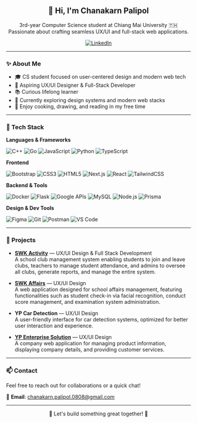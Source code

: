 <h2 align="center">👋 Hi, I'm Chanakarn Palipol</h2>

<p align="center">
  3rd-year Computer Science student at Chiang Mai University 🇹🇭<br>
  Passionate about crafting seamless UX/UI and full-stack web applications.
</p>

<p align="center">
  <a href="https://www.linkedin.com/in/chanakarn-palipol-3627982b1/">
    <img alt="LinkedIn" src="https://img.shields.io/badge/-LinkedIn-blue?style=flat&logo=Linkedin&logoColor=white">
  </a>
</p>

---

### ✨ About Me

- 🎓 CS student focused on user-centered design and modern web tech
- 🎯 Aspiring UX/UI Designer & Full-Stack Developer
- 📚 Curious lifelong learner
- 🌱 Currently exploring design systems and modern web stacks
- 🎨 Enjoy cooking, drawing, and reading in my free time

---

### 🧠 Tech Stack

**Languages & Frameworks**

![C++](https://img.shields.io/badge/C++-eee?style=flat-square&logo=c%2b%2b&logoColor=00599C)
![Go](https://img.shields.io/badge/Go-eee?style=flat-square&logo=go&logoColor=00ADD8)
![JavaScript](https://img.shields.io/badge/JavaScript-eee?style=flat-square&logo=javascript&logoColor=F7DF1E)
![Python](https://img.shields.io/badge/Python-eee?style=flat-square&logo=python&logoColor=3776AB)
![TypeScript](https://img.shields.io/badge/TypeScript-eee?style=flat-square&logo=typescript&logoColor=3178C6)

**Frontend**

![Bootstrap](https://img.shields.io/badge/Bootstrap-eee?style=flat-square&logo=bootstrap&logoColor=7952B3)
![CSS3](https://img.shields.io/badge/CSS3-eee?style=flat-square&logo=css3&logoColor=1572B6)
![HTML5](https://img.shields.io/badge/HTML5-eee?style=flat-square&logo=html5&logoColor=E34F26)
![Next.js](https://img.shields.io/badge/Next.js-eee?style=flat-square&logo=next.js&logoColor=000)
![React](https://img.shields.io/badge/React-eee?style=flat-square&logo=react&logoColor=61DAFB)
![TailwindCSS](https://img.shields.io/badge/Tailwind_CSS-eee?style=flat-square&logo=tailwind-css&logoColor=06B6D4)

**Backend & Tools**

![Docker](https://img.shields.io/badge/Docker-eee?style=flat-square&logo=docker&logoColor=2496ed)
![Flask](https://img.shields.io/badge/Flask-eee?style=flat-square&logo=flask&logoColor=000)
![Google APIs](https://img.shields.io/badge/Google_APIs-eee?style=flat-square&logo=google&logoColor=4285F4)
![MySQL](https://img.shields.io/badge/MySQL-eee?style=flat-square&logo=mysql&logoColor=4479A1)
![Node.js](https://img.shields.io/badge/Node.js-eee?style=flat-square&logo=node.js&logoColor=339933)
![Prisma](https://img.shields.io/badge/Prisma-eee?style=flat-square&logo=prisma&logoColor=2D3748)

**Design & Dev Tools**

![Figma](https://img.shields.io/badge/Figma-eee?style=flat-square&logo=figma&logoColor=F24E1E)
![Git](https://img.shields.io/badge/Git-eee?style=flat-square&logo=git&logoColor=F05032)
![Postman](https://img.shields.io/badge/Postman-eee?style=flat-square&logo=postman&logoColor=FF6C37)
![VS Code](https://img.shields.io/badge/VS_Code-eee?style=flat-square&logo=visual-studio-code&logoColor=007ACC)


---

### 💼 Projects

- **[SWK Activity](https://activity.samakkhi.com/)** — UX/UI Design & Full Stack Development  
  A school club management system enabling students to join and leave clubs, teachers to manage student attendance, and admins to oversee all clubs, generate reports, and manage the entire system.

- **[SWK Affairs](https://affairs.samakkhi.com/)** — UX/UI Design  
  A web application designed for school affairs management, featuring functionalities such as student check-in via facial recognition, conduct score management, and examination system administration.

- **YP Car Detection** — UX/UI Design  
  A user-friendly interface for car detection systems, optimized for better user interaction and experience.

- **[YP Enterprise Solution](https://ypenterprisesolution.com)** — UX/UI Design  
  A company web application for managing product information, displaying company details, and providing customer services.

---

### 📫 Contact

Feel free to reach out for collaborations or a quick chat!

📧 **Email**: chanakarn.palipol.0808@gmail.com  

---

<p align="center">🌸 Let's build something great together! 🌸</p>
